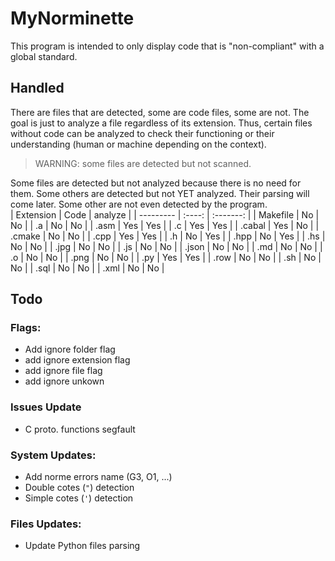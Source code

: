 
# MyNorminette
This program is intended to only display code that is "non-compliant" with a global standard.


## Handled
There are files that are detected, some are code files, some are not. The goal is just to analyze a file regardless of its extension. Thus, certain files without code can be analyzed to check their functioning or their understanding (human or machine depending on the context).

> WARNING: some files are detected but not scanned.

Some files are detected but not analyzed because there is no need for them. Some others are detected but not YET analyzed. Their parsing will come later.
Some other are not even detected by the program.
<br>
| Extension |  Code  |  analyze  |
| --------- | :----: | :-------: |
| Makefile | No | No |
| .a | No | No |
| .asm | Yes | Yes |
| .c | Yes | Yes |
| .cabal | Yes | No |
| .cmake | No | No |
| .cpp | Yes | Yes |
| .h | No | Yes |
| .hpp | No | Yes |
| .hs | No | No |
| .jpg | No | No |
| .js | No | No |
| .json | No | No |
| .md | No | No |
| .o | No | No |
| .png | No | No |
| .py | Yes | Yes |
| .row | No | No |
| .sh | No | No |
| .sql | No | No |
| .xml | No | No |


## Todo

### Flags:
- Add ignore folder flag
- add ignore extension flag
- add ignore file flag
- add ignore unkown

### Issues Update
- C proto. functions segfault

### System Updates:
- Add norme errors name (G3, O1, ...)
- Double cotes (``"``) detection
- Simple cotes (``'``) detection

### Files Updates:
- Update Python files parsing
